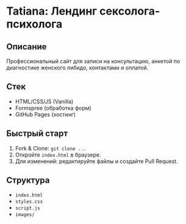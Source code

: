 # Tatiana: Лендинг сексолога-психолога

## Описание
Профессиональный сайт для записи на консультацию, анкетой по диагностике женского либидо, контактами и оплатой.

## Стек
- HTML/CSS/JS (Vanilla)
- Formspree (обработка форм)
- GitHub Pages (хостинг)

## Быстрый старт
1. Fork & Clone: `git clone ...`
2. Откройте `index.html` в браузере.
3. Для изменений: редактируйте файлы и создайте Pull Request.

## Структура
- `index.html`
- `styles.css`
- `script.js`
- `images/`
